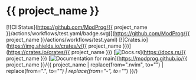 # {{ project_name }}

[![CI Status](https://github.com/ModProg/{{ project_name }}/actions/workflows/test.yaml/badge.svg)](https://github.com/ModProg/{{ project_name }}/actions/workflows/test.yaml)
[![Crates.io](https://img.shields.io/crates/v/{{ project_name }})](https://crates.io/crates/{{ project_name }})
[![Docs.rs](https://img.shields.io/crates/v/template?color=informational&label=docs.rs)](https://docs.rs/{{ project_name }})
[![Documentation for `main`](https://img.shields.io/badge/docs-main-informational)](https://modprog.github.io/{{ project_name }}/{{ project_name | replace(from=".nvim", to="") | replace(from=".", to="_") | replace(from="-", to="_") }}/)
